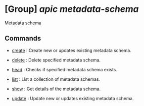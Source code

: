 # [Group] _apic metadata-schema_

Metadata schema

## Commands

- [create](/Commands/apic/metadata-schema/_create.md)
: Create new or updates existing metadata schema.

- [delete](/Commands/apic/metadata-schema/_delete.md)
: Delete specified metadata schema.

- [head](/Commands/apic/metadata-schema/_head.md)
: Checks if specified metadata schema exists.

- [list](/Commands/apic/metadata-schema/_list.md)
: List a collection of metadata schemas.

- [show](/Commands/apic/metadata-schema/_show.md)
: Get details of the metadata schema.

- [update](/Commands/apic/metadata-schema/_update.md)
: Update new or updates existing metadata schema.
